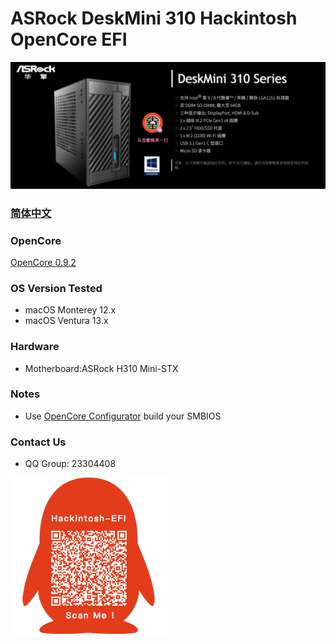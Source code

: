 # ASRock DeskMini 310 Hackintosh OpenCore EFI

![image](ScreenShot/deskmini.png)

### [简体中文](README.zh_CN.md)

### OpenCore

[OpenCore 0.9.2](https://github.com/acidanthera/OpenCorePkg)

### OS Version Tested

- macOS Monterey 12.x
- macOS Ventura  13.x 


### Hardware

- Motherboard:ASRock H310 Mini-STX

### Notes

 - Use [OpenCore Configurator](https://mackie100projects.altervista.org/opencore-configurator/) build your SMBIOS
 
 
### Contact Us 

- QQ Group: 23304408

![image](ScreenShot/QRCode.png)